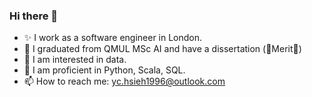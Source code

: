 ### Hi there 👋
- ✨ I work as a software engineer in London.
- 🧠 I graduated from QMUL MSc AI and have a dissertation (🌟Merit🌟)
- 🚀 I am interested in data.
- 🌱 I am proficient in Python, Scala, SQL.
- 📫 How to reach me: yc.hsieh1996@outlook.com
